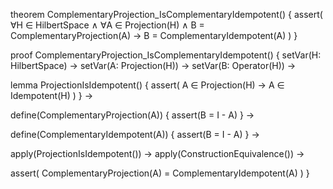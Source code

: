 theorem ComplementaryProjection_IsComplementaryIdempotent() {
  assert(
    ∀H ∈ HilbertSpace ∧
    ∀A ∈ Projection(H) ∧
    B = ComplementaryProjection(A) →
    B = ComplementaryIdempotent(A)
  )
}

proof ComplementaryProjection_IsComplementaryIdempotent() {
  setVar(H: HilbertSpace) →
  setVar(A: Projection(H)) →
  setVar(B: Operator(H)) →
  
  lemma ProjectionIsIdempotent() {
    assert(
      A ∈ Projection(H) → A ∈ Idempotent(H)
    )
  } →

  define(ComplementaryProjection(A)) {
    assert(B = I - A)
  } →

  define(ComplementaryIdempotent(A)) {
    assert(B = I - A)
  } →

  apply(ProjectionIsIdempotent()) →
  apply(ConstructionEquivalence()) →
  
  assert(
    ComplementaryProjection(A) = ComplementaryIdempotent(A)
  )
}